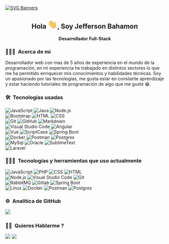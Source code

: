 [![SVG Banners](https://svg-banners.vercel.app/api?type=typeWriter&text1=Bienvenidos!!👨‍💻&width=1500&height=200)](https://github.com/jbahamonc)

<h2 align="center">Hola <img alt="Night Coding" src="./resources/Hi.gif" width='30' />, Soy Jefferson Bahamon</h2>
<p align="center" ><b>Desarrollador Full-Stack</b></p>

### 👨🏻‍💻 &nbsp;Acerca de mi

Desarrollador web con mas de 5 años de experiencia en el mundo de la programación, en mi experiencia he trabajado en distintos sectores lo que me ha permitido enriquecer mis conocimientos y habilidades técnicas. Soy un apasionado por las tecnologías, me gusta estar en constante aprendizaje y estar haciendo tutoriales de programación de algo que me guste 😁.



### 🛠 &nbsp;Tecnologías usadas

![JavaScript](https://img.shields.io/badge/-JavaScript-05122A?style=flat&logo=javascript)
![Java](https://img.shields.io/badge/-Java-05122A?style=flat&logo=java&logoColor=FFA518)
![Node.js](https://img.shields.io/badge/-Node.js-05122A?style=flat&logo=node.js)\
![Bootstrap](https://img.shields.io/badge/-Bootstrap-05122A?style=flat&logo=bootstrap&logoColor=563D7C)
![HTML](https://img.shields.io/badge/-HTML-05122A?style=flat&logo=HTML5)
![CSS](https://img.shields.io/badge/-CSS-05122A?style=flat&logo=CSS3&logoColor=1572B6)\
![Git](https://img.shields.io/badge/-Git-05122A?style=flat&logo=git)
![GitHub](https://img.shields.io/badge/-GitHub-05122A?style=flat&logo=github)
![Markdown](https://img.shields.io/badge/-Markdown-05122A?style=flat&logo=markdown)\
![Visual Studio Code](https://img.shields.io/badge/-Visual%20Studio%20Code-05122A?style=flat&logo=visual-studio-code&logoColor=007ACC)
![Angular](https://img.shields.io/badge/-Angular-05122A?style=flat&logo=angular&logoColor=red)\
![Vue](https://img.shields.io/badge/-Vue-05122A?style=flat&logo=vue)
![ScriptCase](https://img.shields.io/badge/-ScriptCase-05122A?style=flat&logo=ScriptCase)
![Spring Boot](https://img.shields.io/badge/-Sprint_Boot-05122A?style=flat&logo=Spring)\
![Docker](https://img.shields.io/badge/-Docker-05122A?style=flat&logo=docker)
![Postman](https://img.shields.io/badge/-Postman-05122A?style=flat&logo=postman)
![Postgres](https://img.shields.io/badge/-Postgres-05122A?style=flat&logo=postgresql)\
![MySql](https://img.shields.io/badge/-MySql-05122A?style=flat&logo=mysql)
![Oracle](https://img.shields.io/badge/-OracleDB-05122A?style=flat&logo=oracle&logoColor=red)
![SublimeText](https://img.shields.io/badge/-SublimeText-05122A?style=flat&logo=sublimetext)\
![Laravel](https://img.shields.io/badge/-Laravel-05122A?style=flat&logo=laravel&logoColor=red)




### 👨🏻‍💻 &nbsp;Tecnologías y herramientas que uso actualmente

![JavaScript](https://img.shields.io/badge/-JavaScript-05122A?style=flat&logo=javascript)
![PHP](https://img.shields.io/badge/-PHP-05122A?style=flat&logo=PHP)
![CSS](https://img.shields.io/badge/-CSS-05122A?style=flat&logo=CSS3&logoColor=1572B6)
![HTML](https://img.shields.io/badge/-HTML-05122A?style=flat&logo=HTML5)\
![Node.js](https://img.shields.io/badge/-Node.js-05122A?style=flat&logo=node.js)
![Visual Studio Code](https://img.shields.io/badge/-Visual%20Studio%20Code-05122A?style=flat&logo=visual-studio-code&logoColor=007ACC)
![Git](https://img.shields.io/badge/-Git-05122A?style=flat&logo=git)\
![RabbitMQ](https://img.shields.io/badge/-RabbitMQ-05122A?style=flat&logo=RabbitMQ)
![Gitlab](https://img.shields.io/badge/-Gitlab--CI-05122A?style=flat&logo=Gitlab)
![Spring Boot](https://img.shields.io/badge/-Sprint_Boot-05122A?style=flat&logo=Spring)\
![Linux](https://img.shields.io/badge/-Linux-05122A?style=flat&logo=linux)
![Docker](https://img.shields.io/badge/-Docker-05122A?style=flat&logo=docker)
![Postman](https://img.shields.io/badge/-Postman-05122A?style=flat&logo=postman)
![Postgres](https://img.shields.io/badge/-Postgres-05122A?style=flat&logo=postgresql)

### ⚙️ &nbsp;Analítica de GitHub

  <p align="left">
  <a href="https://github.com/jbahamonc">
    <img height="180em" src="https://github-readme-stats-eight-theta.vercel.app/api/top-langs/?username=jbahamonc&layout=compact&langs_count=8&theme=algolia"/>
  </a>
</p>

### 🤝🏻 &nbsp;Quieres Hablarme ?

<p align="left">
<a href="https://linkedin.com/in/jbahamonc" target="_blank"><img src="https://img.shields.io/badge/-Jefferson%20Bahamon-0077B5?style=flat&logo=Linkedin&logoColor=white"/></a>
<a href="mailto:jefersonbahamon@gmail.com"><img src="https://img.shields.io/badge/-jefersonbahamon@gmail.com-D14836?style=flat&logo=Gmail&logoColor=white"/></a>
</p>